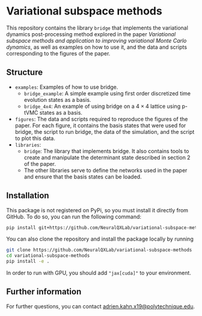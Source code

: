 # Variational subspace methods

This repository contains the library `bridge` that implements the variational dynamics post-processing method explored in the paper *Variational subspace methods and application to improving variational Monte Carlo dynamics*, as well as examples on how to use it, and the data and scripts corresponding to the figures of the paper.

## Structure

- `examples`: Examples of how to use bridge.
    - `bridge_example`: A simple example using first order discretized time evolution states as a basis.
    - `bridge_4x4`: An example of using bridge on a $4 \times 4$ lattice using p-tVMC states as a basis.
- `figures`: The data and scripts required to reproduce the figures of the paper. For each figure, it contains the basis states that were used for bridge, the script to run bridge, the data of the simulation, and the script to plot this data.
- `libraries`:
    - `bridge`: The library that implements bridge. It also contains tools to create and manipulate the determinant state described in section 2 of the paper.
    - The other libraries serve to define the networks used in the paper and ensure that the basis states can be loaded.

## Installation

This package is not registered on PyPi, so you must install it directly from GitHub. To do so, you can run the following command:
```bash
pip install git+https://github.com/NeuralQXLab/variational-subspace-methods
```

You can also clone the repository and install the package locally by running
```bash
git clone https://github.com/NeuralQXLab/variational-subspace-methods
cd variational-subspace-methods
pip install -e .
```

In order to run with GPU, you should add `"jax[cuda]"` to your environment.

## Further information
For further questions, you can contact adrien.kahn.x19@polytechnique.edu.